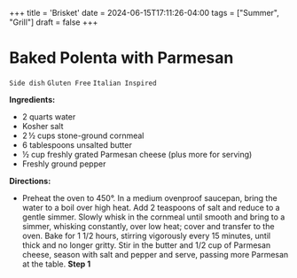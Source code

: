 +++
title = 'Brisket'
date = 2024-06-15T17:11:26-04:00
tags = ["Summer", "Grill"]
draft = false
+++
# Baked Polenta with Parmesan

`Side dish` `Gluten Free` `Italian Inspired`

**Ingredients:**

- 2 quarts water 
- Kosher salt 
- 2 ½ cups stone-ground cornmeal 
- 6 tablespoons unsalted butter 
- ½ cup freshly grated Parmesan cheese (plus more for serving) 
- Freshly ground pepper

**Directions:**

- Preheat the oven to 450°. In a medium ovenproof saucepan, bring the water to a boil over high heat. Add 2 teaspoons of salt and reduce to a gentle simmer. Slowly whisk in the cornmeal until smooth and bring to a simmer, whisking constantly, over low heat; cover and transfer to the oven. Bake for 1 1/2 hours, stirring vigorously every 15 minutes, until thick and no longer gritty. Stir in the butter and 1/2 cup of Parmesan cheese, season with salt and pepper and serve, passing more Parmesan at the table.
    **Step 1**
